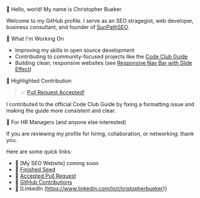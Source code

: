 👋 Hello, world! My name is Christopher Bueker.

Welcome to my GitHub profile. I serve as an SEO stragegist, web developer, business consultant, and founder of [SunPathSEO](https://www.sunpathseo.com).

🔧 What I'm Working On

- Improving my skills in open source development
- Contributing to community-focused projects like the [Code Club Guide](https://github.com/SORTEE/start-your-codeclub-guide/pull/2)
- Building clean, responsive websites (see [Responsive Nav Bar with Slide Effect](https://github.com/BornAgainCoder7/Responsive-Navigation-Bar-With-Slide-Effect))

🌟 Highlighted Contribution

> ✅ [Pull Request Accepted!](https://github.com/SORTEE/start-your-codeclub-guide/pull/2)

I contributed to the official Code Club Guide by fixing a formatting issue and making the guide more consistent and clear.

💼 For HR Managers (and anyone else interested)

If you are reviewing my profile for hiring, collaboration, or networking: thank you.

Here are some quick links:

- 🔹 [My SEO Website] coming soon
- 🔹 [Finished Seed](https://www.christopherbueker.com)
- 🔹 [Accepted Pull Request](https://github.com/SORTEE/start-your-codeclub-guide/pull/2)
- 🔹 [GitHub Contributions](https://github.com/BornAgainCoder7?tab=repositories)
- 🔹 [LinkedIn (https://www.linkedin.com/in/christopherbueker)]

